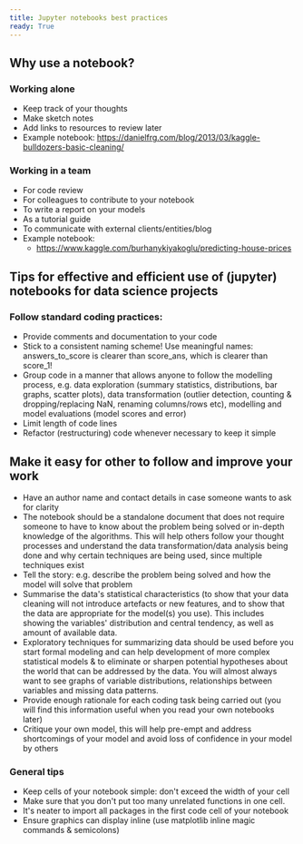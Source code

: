 ```yaml
---
title: Jupyter notebooks best practices
ready: True
---
```


## Why use a notebook?

### Working alone

- Keep track of your thoughts
- Make sketch notes
- Add links to resources to review later
- Example notebook: https://danielfrg.com/blog/2013/03/kaggle-bulldozers-basic-cleaning/

### Working in a team

- For code review
- For colleagues to contribute to your notebook
- To write a report on your models
- As a tutorial guide
- To communicate with external clients/entities/blog
- Example notebook:
  - https://www.kaggle.com/burhanykiyakoglu/predicting-house-prices

## Tips for effective and efficient use of (jupyter) notebooks for data science projects

### Follow standard coding practices:

- Provide comments and documentation to your code
- Stick to a consistent naming scheme! Use meaningful names: answers_to_score is clearer than score_ans, which is clearer than score_1!
- Group code in a manner that allows anyone to follow the modelling process, e.g. data exploration (summary statistics, distributions, bar graphs, scatter plots), data transformation (outlier detection, counting & dropping/replacing NaN, renaming columns/rows etc), modelling and model evaluations (model scores and error)
- Limit length of code lines
- Refactor (restructuring) code whenever necessary to keep it simple

## Make it easy for other to follow and improve your work

- Have an author name and contact details in case someone wants to ask for clarity
- The notebook should be a standalone document that does not require someone to have to know about the problem being solved or in-depth knowledge of the algorithms. This will help others follow your thought processes and understand the data transformation/data analysis being done and why certain techniques are being used, since multiple techniques exist
- Tell the story: e.g. describe the problem being solved and how the model will solve that problem
- Summarise the data's statistical characteristics (to show that your data cleaning will not introduce artefacts or new features, and to show that the data are appropriate for the model(s) you use). This includes showing the variables' distribution and central tendency, as well as amount of available data.
- Exploratory techniques for summarizing data should be used before you start formal modeling and can help development of more complex statistical models & to eliminate or sharpen potential hypotheses about the world that can be addressed by the data. You will almost always want to see graphs of variable distributions, relationships between variables and missing data patterns.
- Provide enough rationale for each coding task being carried out (you will find this information useful when you read your own notebooks later)
- Critique your own model, this will help pre-empt and address shortcomings of your model and avoid loss of confidence in your model by others

### General tips

- Keep cells of your notebook simple: don't exceed the width of your cell
- Make sure that you don't put too many unrelated functions in one cell.
- It's neater to import all packages in the first code cell of your notebook
- Ensure graphics can display inline (use matplotlib inline magic commands & semicolons)

